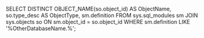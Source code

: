 SELECT DISTINCT
    OBJECT_NAME(so.object_id) AS ObjectName,
    so.type_desc AS ObjectType,
    sm.definition
FROM sys.sql_modules sm
JOIN sys.objects so ON sm.object_id = so.object_id
WHERE sm.definition LIKE '%OtherDatabaseName.%';